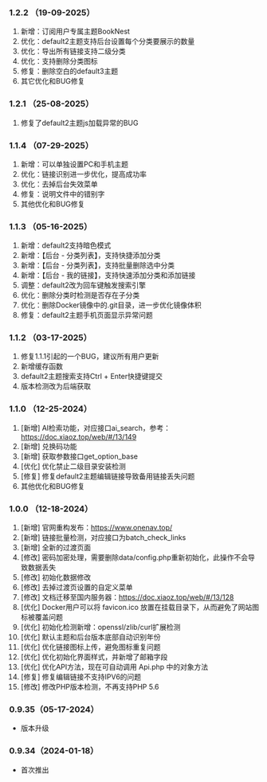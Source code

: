 ### 1.2.2 （19-09-2025）

1. 新增：订阅用户专属主题BookNest
1. 优化：default2主题支持后台设置每个分类要展示的数量
1. 优化：导出所有链接支持二级分类
1. 优化：支持删除分类图标
1. 修复：删除空白的default3主题
1. 其它优化和BUG修复
### 1.2.1 （25-08-2025）

1. 修复了default2主题js加载异常的BUG

### 1.1.4 （07-29-2025）

1. 新增：可以单独设置PC和手机主题
1. 优化：链接识别进一步优化，提高成功率
1. 优化：去掉后台失效菜单
1. 修复：说明文件中的错别字
1. 其他优化和BUG修复

### 1.1.3 （05-16-2025）

1. 新增：default2支持暗色模式
1. 新增：【后台 - 分类列表】，支持快捷添加分类
1. 新增：【后台 - 分类列表】，支持批量删除选中分类
1. 新增：【后台 - 我的链接】，支持快速添加分类和添加链接
1. 调整：default2改为回车键触发搜索引擎
1. 优化：删除分类时检测是否存在子分类
1. 优化：删除Docker镜像中的.git目录，进一步优化镜像体积
1. 修复：default2主题手机页面显示异常问题

### 1.1.2 （03-17-2025）
1. 修复1.1.1引起的一个BUG，建议所有用户更新
1. 新增缓存函数
1. default2主题搜索支持Ctrl + Enter快捷键提交
1. 版本检测改为后端获取

### 1.1.0 （12-25-2024）
1. [新增] AI检索功能，对应接口ai_search，参考：https://doc.xiaoz.top/web/#/13/149
1. [新增] 兑换码功能
1. [新增] 获取参数接口get_option_base
1. [优化] 优化禁止二级目录安装检测
1. [修复] 修复default2主题编辑链接导致备用链接丢失问题
1. 其他优化和BUG修复

### 1.0.0 （12-18-2024）

1. [新增] 官网重构发布：https://www.onenav.top/
1. [新增] 链接批量检测，对应接口为batch_check_links
1. [新增] 全新的过渡页面
1. [修改] 密码加密处理，需要删除data/config.php重新初始化，此操作不会导致数据丢失
1. [修改] 初始化数据修改
1. [修改] 去掉过渡页设置的自定义菜单
1. [修改] 文档迁移至国内服务器：https://doc.xiaoz.top/web/#/13/128
1. [优化] Docker用户可以将 favicon.ico 放置在挂载目录下，从而避免了网站图标被覆盖问题
1. [优化] 初始化检测新增：openssl/zlib/curl扩展检测
1. [优化] 默认主题和后台版本底部自动识别年份
1. [优化] 优化链接图标上传，避免图标重复问题
1. [优化] 优化初始化界面样式，并新增了邮箱字段
1. [优化] 优化API方法，现在可自动调用 Api.php 中的对象方法
1. [修复] 修复编辑链接不支持IPV6的问题
1. [修改] 修改PHP版本检测，不再支持PHP 5.6


### 0.9.35（05-17-2024）

- 版本升级

### 0.9.34（2024-01-18）

- 首次推出